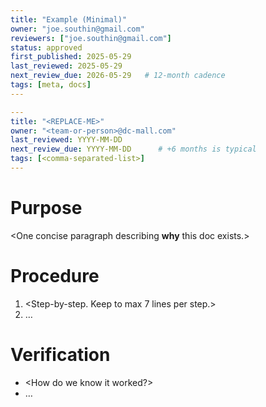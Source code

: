 ```yaml
---
title: "Example (Minimal)"
owner: "joe.southin@gmail.com"
reviewers: ["joe.southin@gmail.com"]
status: approved
first_published: 2025-05-29
last_reviewed: 2025-05-29
next_review_due: 2026-05-29   # 12-month cadence
tags: [meta, docs]
---
```


```yaml
---
title: "<REPLACE-ME>"
owner: "<team-or-person>@dc-mall.com"
last_reviewed: YYYY-MM-DD
next_review_due: YYYY-MM-DD      # +6 months is typical
tags: [<comma-separated-list>]
---
```

# Purpose
<One concise paragraph describing **why** this doc exists.>

# Procedure
1. <Step-by-step. Keep to max 7 lines per step.>
2. …

# Verification
* <How do we know it worked?>
* …

<!--
Template guard-rails:
* Aim for ≤ 750 lines total.
* Break out detail into separate docs if a section gets > ~40 lines.
-->
